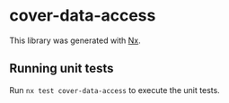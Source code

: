 # cover-data-access

This library was generated with [Nx](https://nx.dev).

## Running unit tests

Run `nx test cover-data-access` to execute the unit tests.
